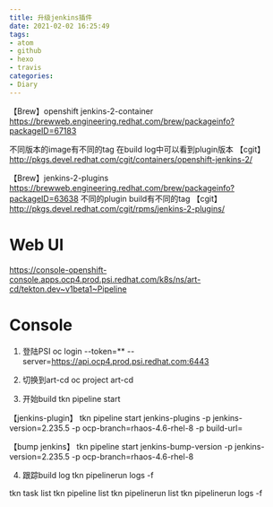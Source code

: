 ```yaml
---
title: 升级jenkins插件
date: 2021-02-02 16:25:49
tags:
- atom
- github
- hexo
- travis
categories:
- Diary
---
```


【Brew】openshift jenkins-2-container
https://brewweb.engineering.redhat.com/brew/packageinfo?packageID=67183

不同版本的image有不同的tag
在build log中可以看到plugin版本
【cgit】
http://pkgs.devel.redhat.com/cgit/containers/openshift-jenkins-2/

【Brew】jenkins-2-plugins
https://brewweb.engineering.redhat.com/brew/packageinfo?packageID=63638
不同的plugin build有不同的tag
【cgit】
http://pkgs.devel.redhat.com/cgit/rpms/jenkins-2-plugins/



# Web UI

https://console-openshift-console.apps.ocp4.prod.psi.redhat.com/k8s/ns/art-cd/tekton.dev~v1beta1~Pipeline

# Console

1. 登陆PSI
oc login --token=** --server=https://api.ocp4.prod.psi.redhat.com:6443

2. 切换到art-cd
oc project art-cd

3. 开始build
tkn pipeline start <pipeline>

【jenkins-plugin】
tkn pipeline start jenkins-plugins -p jenkins-version=2.235.5 -p ocp-branch=rhaos-4.6-rhel-8 -p build-url=<url>

【bump jenkins】
tkn pipeline start jenkins-bump-version -p jenkins-version=2.235.5 -p ocp-branch=rhaos-4.6-rhel-8

4. 跟踪build log
tkn pipelinerun logs -f <pipelinerun ID>


tkn task list
tkn pipeline list
tkn pipelinerun list
tkn pipelinerun logs -f <pipelinerun ID>
